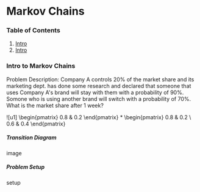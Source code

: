 # Markov Chains

### Table of Contents
1. [Intro](#intro)
1. [Intro](#intro)


<a name="intro"></a>
### Intro to Markov Chains

Problem Description: Company A controls 20% of the market share and its marketing dept. has done some research and declared that someone that uses Company A's brand will stay with them with a probability of 90%. Somone who is using another brand will switch with a probability of 70%. What is the market share after 1 week?

![u1]
\begin{pmatrix}
0.8 & 0.2
\end{pmatrix}
*
\begin{pmatrix} 
0.8 & 0.2 \\ 
0.6 & 0.4
\end{pmatrix}

##### Transition Diagram
image

##### Problem Setup

setup